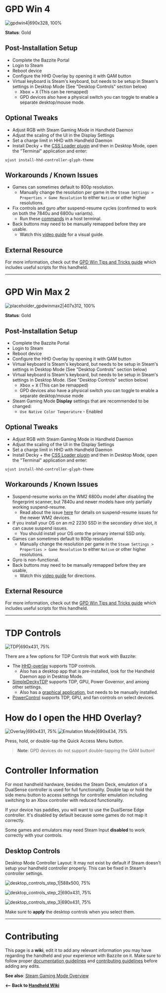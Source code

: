 <!-- ANCHOR: METADATA -->
<!--{"url_discourse": "https://universal-blue.discourse.group/docs?topic=2418", "fetched_at": "2024-09-03 16:43:21.260488+00:00"}-->
<!-- ANCHOR_END: METADATA -->

# GPD Win 4

![gpdwin4|690x328, 100%](https://universal-blue.discourse.group/uploads/short-url/8vl2Px0U9256prp9Qra7HJVi0Fx.jpeg)


**Status**: Gold

## Post-Installation Setup

- Complete the Bazzite Portal
- Login to Steam
- Reboot device
- Configure the HHD Overlay by opening it with QAM button
-  Virtual keyboard is Steam's keyboard, but needs to be setup in Steam's settings in Desktop Mode (See "Desktop Controls" section below)
   - <kbd>Xbox</kbd> + <kbd>X</kbd> (This can be remapped)
    - GPD devices also have a physical switch you can toggle to enable a separate desktop/mouse mode.

## Optional Tweaks

- Adjust RGB with Steam Gaming Mode in Handheld Daemon
- Adjust the scaling of the UI in the Display Settings
- Set a charge limit in HHD with Handheld Daemon
- Install Decky + the [CSS Loader plugin](https://deckthemes.com/download/deck) and then in Desktop Mode, open the "Terminal" application and enter:
```
ujust install-hhd-controller-glyph-theme
``` 

## Workarounds / Known Issues

- Games can sometimes default to 800p resolution.
    - Manually change the resolution per game in the `Steam Settings > Properties > Game Resolution` to either `Native` or other higher resolutions.
- Fix controls and gyro after suspend-resume cycles (confirmed to work on both the 7840u and 6800u variants).
    - Run these [commands](https://github.com/aarron-lee/gpd-win-tricks/blob/df0cb72ee11cfd0ba30c8bcffe0e395b99b713d3/win4-gyro-suspend-fix/README.md) in a host terminal.
- Back buttons may need to be manually remapped before they are usable.
  - Watch this [video guide](https://www.youtube.com/watch?v=lnNfMY9kzjk) for a visual guide.

## External Resource

For more information, check out the [GPD Win Tips and Tricks guide](https://github.com/aarron-lee/gpd-win-tricks) which includes useful scripts for this handheld.

<hr>

# GPD Win Max 2

![placeholder_gpdwinmax2|407x312, 100%](https://universal-blue.discourse.group/uploads/short-url/9H5uMyTC4BHZezLJQbOyuqcLJao.png)


**Status**: Gold

## Post-Installation Setup
- Complete the Bazzite Portal
- Login to Steam
- Reboot device
- Configure the HHD Overlay by opening it with QAM button
-  Virtual keyboard is Steam's keyboard, but needs to be setup in Steam's settings in Desktop Mode (See "Desktop Controls" section below)
-  Virtual keyboard is Steam's keyboard, but needs to be setup in Steam's settings in Desktop Mode. (See "Desktop Controls" section below)
   - <kbd>Xbox</kbd> + <kbd>X</kbd> (This can be remapped)
    - GPD devices also have a physical switch you can toggle to enable a separate desktop/mouse mode
- Steam Gaming Mode **Display** settings that are recommended to be changed:
   - `Use Native Color Temperature` - Enabled

## Optional Tweaks

- Adjust RGB with Steam Gaming Mode in Handheld Daemon
- Adjust the scaling of the UI in the Display Settings
- Set a charge limit in HHD with Handheld Daemon
- Install Decky + the [CSS Loader plugin](https://deckthemes.com/download/deck) and then in Desktop Mode, open the "Terminal" application and enter:
```
ujust install-hhd-controller-glyph-theme
``` 

## Workarounds / Known Issues

- Suspend-resume works on the WM2 6800u model after disabling the fingerprint scanner, but 7840u and newer models have only partially working suspend-resume.
  - Read about the issue [here](https://gitlab.freedesktop.org/drm/amd/-/issues/3154) for details on suspend-resume issues for the newer WM2 devices.
- If you install your OS on an m2 2230 SSD in the secondary drive slot, it can cause suspend issues. 
  - You should install your OS onto the primary internal SSD only.
- Games can sometimes default to 800p resolution
    - Manually change the resolution per game in the `Steam Settings > Properties > Game Resolution` to either `Native` or other higher resolutions.
 - Gyro is non-functional.
 - Back buttons may need to be manually remapped before they are usable, 
   - Watch this [video guide](https://www.youtube.com/watch?v=lnNfMY9kzjk) for directions.

## External Resource

For more information, check out the [GPD Win Tips and Tricks guide](https://github.com/aarron-lee/gpd-win-tricks) which includes useful scripts for this handheld.

<hr>

# TDP Controls

![TDP|690x431, 75%](https://universal-blue.discourse.group/uploads/short-url/ngp2BrayDZY50JGSQRDaJadXoke.jpeg)

There are a few options for TDP Controls that work with Bazzite:

* The [HHD-overlay](https://github.com/hhd-dev/hhd/blob/master/readme.md) supports TDP controls.
  * Also has a desktop app that is pre-installed, look for the Handheld Daemon app in Desktop Mode.
* [SimpleDeckyTDP](https://github.com/aarron-lee/SimpleDeckyTDP) supports TDP, GPU, Power Governor, and among other settings.
  * Also has a [graphical application](https://github.com/aarron-lee/SimpleDeckyTDP-Desktop), but needs to be manually installed.
* [PowerControl](https://github.com/mengmeet/PowerControl) supports TDP, GPU, and fan controls on select devices.

# How do I open the HHD Overlay?

![Overlay|690x431, 75%](https://universal-blue.discourse.group/uploads/short-url/lmBCzvMHEetrpzRze6RjfSejrZq.jpeg)
![Emulation Mode|690x434, 75%](https://universal-blue.discourse.group/uploads/short-url/sgYhUF5zpb6jFD2rtzTCxdSU203.jpeg)

Press, hold, or double-tap the Quick Access Menu button.

>**Note**: GPD devices do not support double-tapping the QAM button!

# Controller Information

For most handheld hardware, besides the Steam Deck, emulation of a DualSense controller is used for full functionality. Double tap or hold the side menu button to access settings for controller emulation including switching to an Xbox controller with reduced functionality.

If your device has paddles, you will want to use the DualSense Edge controller. It's disabled by default because some games do not map it correctly.

Some games and emulators may need Steam Input **disabled** to work correctly with your controls.

## Desktop Controls

Desktop Mode Controller Layout:  It may not exist by default if Steam doesn't setup your handheld controller properly.  This can be fixed in Steam's controller settings.

![desktop_controls_step_1|588x500, 75%](https://universal-blue.discourse.group/uploads/short-url/tGD8H8twME3FF862sBVJiwr3zvT.png)

![desktop_controls_step_2|690x431, 75%](https://universal-blue.discourse.group/uploads/short-url/q6X1XGTz9cizu5i5oXudSZbQaqg.png)

![desktop_controls_step_3|690x431, 75%](https://universal-blue.discourse.group/uploads/short-url/wEaGGVTtdZm3Aln3H3SaXI0rBLt.jpeg)

Make sure to **apply** the desktop controls when you select them.

<hr>

# Contributing

This page is a **wiki**, edit it to add any relevant information you may have regarding the handheld and your experience with Bazzite on it.  Make sure to follow proper [documentation guidelines](https://universal-blue.discourse.group/docs?topic=890) and [contributing guidelines](https://universal-blue.discourse.group/docs?topic=81) before adding any edits.

**See also**: [Steam Gaming Mode Overview](https://universal-blue.discourse.group/docs?topic=37)

**<-- Back to [Handheld Wiki](https://universal-blue.discourse.group/docs?topic=1038)**